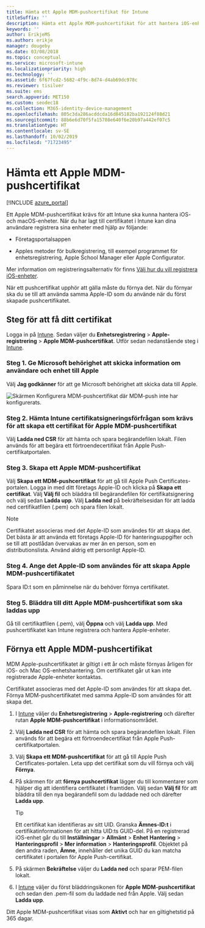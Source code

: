 ```yaml
---
title: Hämta ett Apple MDM-pushcertifikat för Intune
titleSuffix: ''
description: Hämta ett Apple MDM-pushcertifikat för att hantera iOS-enheter med Intune.
keywords: ''
author: ErikjeMS
ms.author: erikje
manager: dougeby
ms.date: 03/08/2018
ms.topic: conceptual
ms.service: microsoft-intune
ms.localizationpriority: high
ms.technology: ''
ms.assetid: 6f67fcd2-5682-4f9c-8d74-d4ab69dc978c
ms.reviewer: tisilver
ms.suite: ems
search.appverid: MET150
ms.custom: seodec18
ms.collection: M365-identity-device-management
ms.openlocfilehash: 805c3da286acddcda16d845182ba192124f88d21
ms.sourcegitcommit: 88b6e6d70f5fa15708e640f6e20b97a442ef07c5
ms.translationtype: HT
ms.contentlocale: sv-SE
ms.lasthandoff: 10/02/2019
ms.locfileid: "71723495"
---
```

# <a name="get-an-apple-mdm-push-certificate"></a>Hämta ett Apple MDM-pushcertifikat

[!INCLUDE [azure_portal](../includes/azure_portal.md)]

Ett Apple MDM-pushcertifikat krävs för att Intune ska kunna hantera iOS- och macOS-enheter. När du har lagt till certifikatet i Intune kan dina användare registrera sina enheter med hjälp av följande:

- Företagsportalsappen

- Apples metoder för bulkregistrering, till exempel programmet för enhetsregistrering, Apple School Manager eller Apple Configurator.

Mer information om registreringsalternativ för finns [Välj hur du vill registrera iOS-enheter](ios-enroll.md).

När ett pushcertifikat upphör att gälla måste du förnya det. När du förnyar ska du se till att använda samma Apple-ID som du använde när du först skapade pushcertifikatet.


## <a name="steps-to-get-your-certificate"></a>Steg för att få ditt certifikat
Logga in på [Intune](https://go.microsoft.com/fwlink/?linkid=2090973). Sedan väljer du **Enhetsregistrering** > **Apple-registrering** > **Apple MDM-pushcertifikat**. Utför sedan nedanstående steg i [Intune](https://go.microsoft.com/fwlink/?linkid=2090973).

### <a name="step-1-grant-microsoft-permission-to-send-user-and-device-information-to-apple"></a>Steg 1. Ge Microsoft behörighet att skicka information om användare och enhet till Apple
Välj **Jag godkänner** för att ge Microsoft behörighet att skicka data till Apple.

![Skärmen Konfigurera MDM-pushcertifikat där MDM-push inte har konfigurerats.](./media/apple-mdm-push-certificate-get/create-mdm-push-certificate.png)

### <a name="step-2-download-the-intune-certificate-signing-request-required-to-create-an-apple-mdm-push-certificate"></a>Steg 2. Hämta Intune certifikatsigneringsförfrågan som krävs för att skapa ett certifikat för Apple MDM-pushcertifikat
Välj **Ladda ned CSR** för att hämta och spara begärandefilen lokalt. Filen används för att begära ett förtroendecertifikat från Apple Push-certifikatportalen.

### <a name="step-3-create-an-apple-mdm-push-certificate"></a>Steg 3. Skapa ett Apple MDM-pushcertifikat
Välj **Skapa ett MDM-pushcertifikat** för att gå till Apple Push Certificates-portalen. Logga in med ditt företags Apple-ID och klicka på **Skapa ett certifikat**. Välj **Välj fil** och bläddra till begärandefilen för certifikatsignering och välj sedan **Ladda upp**. Välj **Ladda ned** på bekräftelsesidan för att ladda ned certifikatfilen (.pem) och spara filen lokalt.

> [!NOTE]
> Certifikatet associeras med det Apple-ID som användes för att skapa det. Det bästa är att använda ett företags Apple-ID för hanteringsuppgifter och se till att postlådan övervakas av mer än en person, som en distributionslista. Använd aldrig ett personligt Apple-ID.

### <a name="step-4-enter-the-apple-id-used-to-create-your-apple-mdm-push-certificate"></a>Steg 4. Ange det Apple-ID som användes för att skapa Apple MDM-pushcertifikatet
Spara ID:t som en påminnelse när du behöver förnya certifikatet.

### <a name="step-5-browse-to-your-apple-mdm-push-certificate-to-upload"></a>Steg 5. Bläddra till ditt Apple MDM-pushcertifikat som ska laddas upp
Gå till certifikatfilen (.pem), välj **Öppna** och välj **Ladda upp**. Med pushcertifikatet kan Intune registrera och hantera Apple-enheter.

## <a name="renew-apple-mdm-push-certificate"></a>Förnya ett Apple MDM-pushcertifikat
MDM Apple-pushcertifikatet är giltigt i ett år och måste förnyas årligen för iOS- och Mac OS-enhetshantering. Om certifikatet går ut kan inte registrerade Apple-enheter kontaktas.

Certifikatet associeras med det Apple-ID som användes för att skapa det. Förnya MDM-pushcertifikatet med samma Apple-ID som användes för att skapa det.

1. I [Intune](https://go.microsoft.com/fwlink/?linkid=2090973) väljer du **Enhetsregistrering** > **Apple-registrering** och därefter rutan **Apple MDM-pushcertifikat** i informationsområdet.
2. Välj **Ladda ned CSR** för att hämta och spara begärandefilen lokalt. Filen används för att begära ett förtroendecertifikat från Apple Push-certifikatportalen.
3. Välj **Skapa ett MDM-pushcertifikat** för att gå till Apple Push Certificates-portalen. Leta upp det certifikat som du vill förnya och välj **Förnya**.
4. På skärmen för att **förnya pushcertifikat** lägger du till kommentarer som hjälper dig att identifiera certifikatet i framtiden. Välj sedan **Välj fil** för att bläddra till den nya begärandefil som du laddade ned och därefter **Ladda upp**.
   > [!TIP]
   > Ett certifikat kan identifieras av sitt UID. Granska **Ämnes-ID:t** i certifikatinformationen för att hitta UID:ts GUID-del. På en registrerad iOS-enhet går du till **Inställningar** > **Allmänt** > **Enhet** **Hantering** > **Hanteringsprofil** > **Mer information** > **Hanteringsprofil**. Objektet på den andra raden, **Ämne**, innehåller det unika GUID du kan matcha certifikatet i portalen för Apple Push-certifikat.
 
6. På skärmen **Bekräftelse** väljer du **Ladda ned** och sparar PEM-filen lokalt.
7. I [Intune](https://go.microsoft.com/fwlink/?linkid=2090973) väljer du först bläddringsikonen för **Apple MDM-pushcertifikat** och sedan den .pem-fil som du laddade ned från Apple. Välj sedan **Ladda upp**.

Ditt Apple MDM-pushcertifikat visas som **Aktivt** och har en giltighetstid på 365 dagar.
